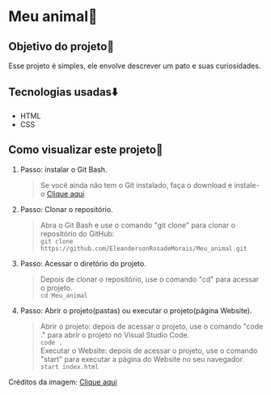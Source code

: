 # Meu animal🦆

## Objetivo do projeto🏹

Esse projeto é simples, ele envolve descrever um pato e suas curiosidades.

## Tecnologias usadas⬇️

- HTML
- CSS

## Como visualizar este projeto👀

1. Passo: instalar o Git Bash.
   >Se você ainda não tem o Git instalado, faça o download e instale-o [Clique aqui](https://git-scm.com/downloads)
2. Passo: Clonar o repositório.
   >Abra o Git Bash e use o comando "git clone" para clonar o repositório do GitHub:   
   `git clone https://github.com/EleandersonRosadeMorais/Meu_animal.git`
3. Passo: Acessar o diretório do projeto.
   >Depois de clonar o repositório, use o comando "cd" para acessar o projeto.  
   `cd Meu_animal`
4. Passo: Abrir o projeto(pastas) ou executar o projeto(página Website).
   >Abrir o projeto: depois de acessar o projeto, use o comando "code ." para abrir o projeto no Visual Studio Code.   
   `code .`   
   >Executar o Website: depois de acessar o projeto, use o comando "start" para executar a página do Website no seu navegador.  
   `start index.html`
   
Créditos da imagem: [Clique aqui](https://blog.polipet.com.br/pato-de-estimacao/)
